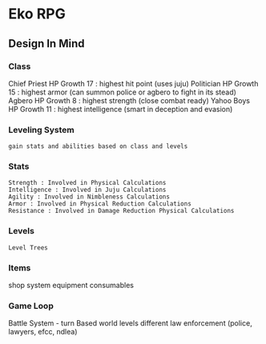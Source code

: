 # Eko RPG

## Design In Mind


### Class

Chief Priest	HP Growth 17 : highest hit point (uses juju)
Politician      HP Growth 15 : highest armor (can summon police or agbero to fight in its stead)
Agbero          HP Growth 8 : highest strength (close combat ready)
Yahoo Boys      HP Growth 11 : highest intelligence (smart in deception and evasion)

### Leveling System
	gain stats and abilities based on class and levels

### Stats
	Strength : Involved in Physical Calculations
	Intelligence : Involved in Juju Calculations
	Agility : Involved in Nimbleness Calculations
	Armor : Involved in Physical Reduction Calculations
	Resistance : Involved in Damage Reduction Physical Calculations
### Levels
	Level Trees

### Items

shop system
equipment
consumables

### Game Loop
Battle System - turn Based
world levels
different law enforcement (police, lawyers, efcc, ndlea)
